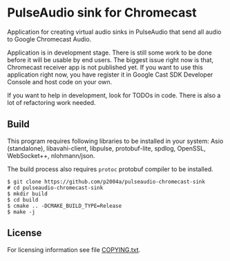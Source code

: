 PulseAudio sink for Chromecast
==============================

Application for creating virtual audio sinks in PulseAudio that send all
audio to Google Chromecast Audio.

Application is in development stage. There is still some work to be done before
it will be usable by end users. The biggest issue right now is that, Chromecast
receiver app is not published yet. If you want to use this application right
now, you have register it in Google Cast SDK Developer Console and host code
on your own.

If you want to help in development, look for TODOs in code. There is also a lot
of refactoring work needed.

Build
-----

This program requires following libraries to be installed in your
system: Asio (standalone), libavahi-client, libpulse, protobuf-lite, spdlog,
OpenSSL, WebSocket++, nlohmann/json.

The build process also requires `protoc` protobuf compiler to be installed.

    $ git clone https://github.com/p2004a/pulseaudio-chromecast-sink
    # cd pulseaudio-chromecast-sink
    $ mkdir build
    $ cd build
    $ cmake .. -DCMAKE_BUILD_TYPE=Release
    $ make -j

License
-------

For licensing information see file [COPYING.txt](COPYING.txt).
